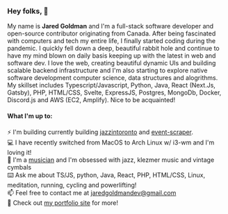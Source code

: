 ### Hey folks, :wave:

My name is **Jared Goldman** and I'm a full-stack software developer and open-source contributor originating from Canada. After being fascinated with computers and tech my entire life, I finally started coding during the pandemic. I quickly fell down a deep, beautiful rabbit hole and continue to have my mind blown on daily basis keeping up with the latest in web and software dev. I love the web, creating beautiful dynamic UIs and building scalable backend infrastructure and
I'm also starting to explore native software development computer science, data structures and alogrithms. My skillset includes Typescript/Javascript, Python, Java, React (Next.Js, Gatsby), PHP, HTML/CSS, Svelte, ExpressJS, Postgres, MongoDb, Docker, Discord.js and AWS (EC2, Amplify). Nice to be acquainted!

#### What I'm up to:

:zap: I'm building currently building [jazzintoronto](https://jazzintoronto.ca) and [event-scraper](https://github.com/jaredgoldman/event-scraper).  
:computer: I have recently switched from MacOS to Arch Linux w/ i3-wm and I'm loving it!   
:drum: I'm a [musician](https://jaredgoldmandrums.com/) and I'm obsessed with jazz, klezmer music and vintage cymbals   
:keyboard: Ask me about TS/JS, python, Java, React, PHP, HTML/CSS, Linux, meditation, running, cycling and powerlifting!  
:mailbox: Feel free to contact me at jaredgoldmandev@gmail.com  
:muscle: Check out [my portfolio site](https://jaredgoldman.dev) for more!  

